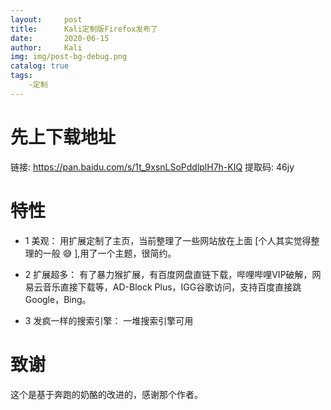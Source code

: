 ```yaml
---
layout:     post
title:      Kali定制版Firefox发布了
date:       2020-06-15
author:     Kali
img: img/post-bg-debug.png
catalog: true
tags:
    -定制
---
```


# 先上下载地址

链接: https://pan.baidu.com/s/1t_9xsnLSoPddlplH7h-KIQ 提取码: 46jy

# 特性

* 1 美观： 用扩展定制了主页，当前整理了一些网站放在上面 [个人其实觉得整理的一般 😅 ],用了一个主题，很简约。

* 2 扩展超多： 有了暴力猴扩展，有百度网盘直链下载，哔哩哔哩VIP破解，网易云音乐直接下载等，AD-Block Plus，IGG谷歌访问，支持百度直接跳Google，Bing。

* 3 发疯一样的搜索引擎： 一堆搜索引擎可用

# 致谢

这个是基于奔跑的奶酪的改进的，感谢那个作者。

